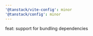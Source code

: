 ```yaml
---
'@tanstack/vite-config': minor
'@tanstack/config': minor
---
```


feat: support for bundling dependencies
